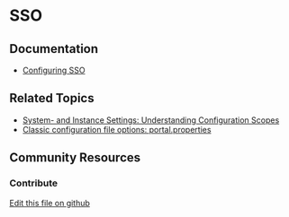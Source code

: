 # SSO

## Documentation

* [Configuring SSO](https://learn.liferay.com/dxp/7.x/en/installation-and-upgrades/securing-liferay/configuring_sso.html)

## Related Topics

* [System- and Instance Settings: Understanding Configuration Scopes](https://learn.liferay.com/dxp/7.x/en/system-administration/configuring-liferay/understanding-configuration-scope.html#system-settings-and-instance-settings)
* [Classic configuration file options: portal.properties](https://docs.liferay.com/portal/7.3-latest/propertiesdoc/portal.properties.html)

## Community Resources

### Contribute

[Edit this file on github](https://github.com/olafk/controlpanel-documentation-docs/blob/master/md/73en/com_liferay_configuration_admin_web_portlet_InstanceSettingsPortlet/com.liferay.portal.security.sso.openid.connect.internal.configuration.OpenIdConnectProviderConfiguration.md)
